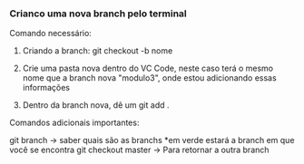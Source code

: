 ### Crianco uma nova branch pelo terminal

Comando necessário:
 1. Criando a branch:
git checkout -b nome

2. Crie uma pasta nova dentro do VC Code, neste caso terá o mesmo nome que a branch nova "modulo3", onde estou adicionando essas informações

3. Dentro da branch nova, dê um git add . 

Comandos adicionais importantes: 

git branch -> saber quais são as branchs *em verde estará a branch em que você se encontra
git checkout master -> Para retornar a outra branch
